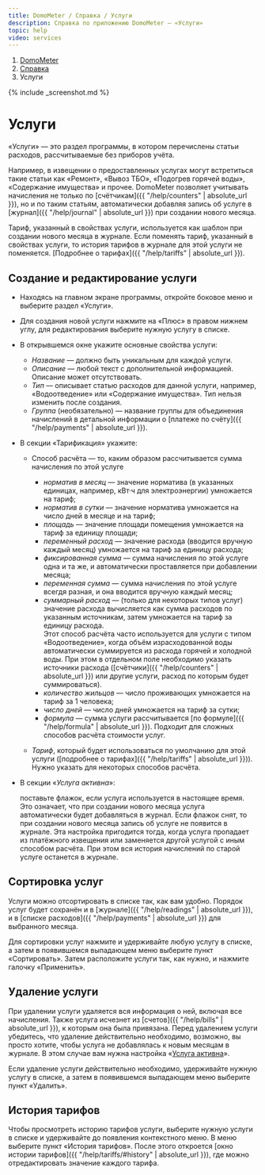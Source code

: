 ```yaml
---
title: DomoMeter / Справка / Услуги
description: Справка по приложению DomoMeter — «Услуги»
topic: help
video: services
---
```


<div class="row">
	<ol class="breadcrumb pull-right">
      <li><a href="{{ '/' | absolute_url }}">DomoMeter</a></li>
      <li><a href="{{ '/help' | absolute_url }}">Справка</a></li>
	  <li class="active">Услуги</li>
	</ol>
</div>

<script type="text/javascript">
	var screenshots = [
	  '{{ "/assets/img/screens/services.png" | absolute_url }}', 
	  '{{ "/assets/img/screens/service-properties.png" | absolute_url }}'
	];
</script>
{% include _screenshot.md %}

<div class="instruction" markdown="1">

# Услуги

«Услуги» — это раздел программы, в котором перечислены статьи расходов, рассчитываемые без приборов учёта.  
 
Например, в извещении о предоставленных услугах могут встретиться такие статьи как «Ремонт», «Вывоз ТБО», «Подогрев горячей воды», «Содержание имущества» и прочее.
DomoMeter позволяет учитывать начисления не только по [счётчикам]({{ "/help/counters" | absolute_url }}), но и по таким статьям, автоматически добавляя запись об услуге в [журнал]({{ "/help/journal" | absolute_url }}) при создании нового месяца.

Тариф, указанный в свойствах услуги, используется как шаблон при создании нового месяца в журнале.
Если поменять тариф, указанный в свойствах услуги, то история тарифов в журнале для этой услуги не поменяется.
[Подробнее о тарифах]({{ "/help/tariffs" | absolute_url }}).

## Создание и редактирование услуги

* Находясь на главном экране программы, откройте боковое меню и выберите раздел «Услуги». 
 
* Для создания новой услуги нажмите на «Плюс» в правом нижнем углу, для редактирования выберите нужную услугу в списке. 
 
* В открывшемся окне укажите основные свойства услуги: 
  * *Название* — должно быть уникальным для каждой услуги. 
  * *Описание* — любой текст с дополнительной информацией. Описание может отсутствовать. 
  * *Тип* — описывает статью расходов для данной услуги, например, «Водоотведение» или «Содержание имущества». Тип нельзя изменить после создания. 
  * *Группа* (необязательно) — название группы для объединения начислений в детальной информации о [платеже по счёту]({{ "/help/payments" | absolute_url }}). 
  
* В секции «Тарификация» укажите:
  * Способ расчёта — то, каким образом рассчитывается сумма начисления по этой услуге
	
	  * *норматив в месяц* — значение норматива (в указанных единицах, например, кВт·ч для электроэнергии) умножается на тариф;
	  * *норматив в сутки* — значение норматива умножается на число дней в месяце и на тариф;
	  * *площадь* — значение площади помещения умножается на тариф за единицу площади;
	  * *переменный расход* — значение расхода (вводится вручную каждый месяц) умножается на тариф за единицу расхода;
	  * *фиксированная сумма* — сумма начисления по этой услуге одна и та же, и автоматически проставляется при добавлении месяца;
	  * *переменная сумма* — сумма начисления по этой услуге всегдя разная, и она вводится вручную каждый месяц;
	  * *суммарный расход* — (только для некоторых типов услуг) значение расхода вычисляется как сумма расходов по указанным источникам, затем умножается на тариф за единицу расхода.  
	  Этот способ расчёта часто используется для услуги с типом «Водоотведение», когда объём израсходованной воды автоматически суммируется из расхода горячей и холодной воды.
	  При этом в отдельном поле необходимо указать источники расхода ([счётчики]({{ "/help/counters" | absolute_url }}) или другие услуги, расход по которым будет суммироваться).
	  * *количество жильцов* — число проживающих умножается на тариф за 1 человека;
	  * *число дней* — число дней умножается на тариф за сутки;
	  * *формула* — сумма услуги рассчитывается [по формуле]({{ "/help/formula" | absolute_url }}). Подходит для сложных способов расчёта стоимости услуг.
	
  * *Тариф*, который будет использоваться по умолчанию для этой услуги ([подробнее о тарифах]({{ "/help/tariffs" | absolute_url }})). Нужно указать для некоторых способов расчёта.

* В секции «*Услуга активна*»:<a id="service-is-active"></a>  
  
  поставьте флажок, если услуга используется в настоящее время. 
Это означает, что при создании нового месяца услуга автоматически будет добавляться в журнал. 
Если флажок снят, то при создании нового месяца запись об услуге не появится в журнале.
Эта настройка пригодится тогда, когда услуга пропадает из платёжного извещения или заменяется другой услугой с иным способом расчёта.
При этом вся история начислений по старой услуге останется в журнале.  

## Сортировка услуг
  
Услуги можно отсортировать в списке так, как вам удобно. Порядок услуг будет сохранён и в [журнале]({{ "/help/readings" | absolute_url }}), и в [списке расходов]({{ "/help/payments" | absolute_url }}) для выбранного месяца.  

Для сортировки услуг нажмите и удерживайте любую услугу в списке, а затем в появившемся выпадающем меню выберите пункт «Сортировать».
Затем расположите услуги так, как нужно, и нажмите галочку «Применить».
  
## Удаление услуги  
  
При удалении услуги удаляется вся информация о ней, включая все начисления. Также услуга исчезнет из [счетов]({{ "/help/bills" | absolute_url }}), к которым она была привязана.
Перед удалением услуги убедитесь, что удаление действительно необходимо, возможно, вы просто хотите, чтобы услуга не добавлялась к новым месяцам в журнале. В этом случае вам нужна настройка «<a href="#service-is-active" class="page-scroll">Услуга активна</a>».

Если удаление услуги действительно необходимо, удерживайте нужную услугу в списке, а затем в появившемся выпадающем меню выберите пункт «Удалить».

## История тарифов

Чтобы просмотреть историю тарифов услуги, выберите нужную услуги в списке и удерживайте до появления контекстного меню. 
В меню выберите пункт «История тарифов». 
После этого откроется [окно истории тарифов]({{ "/help/tariffs/#history" | absolute_url }}), где можно отредактировать значение каждого тарифа.

</div>